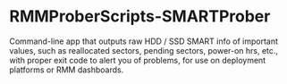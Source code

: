# RMMProberScripts-SMARTProber
Command-line app that outputs raw HDD / SSD SMART info of important values, such as reallocated sectors, pending sectors, power-on hrs, etc., with proper exit code to alert you of problems, for use on deployment platforms or RMM dashboards.
